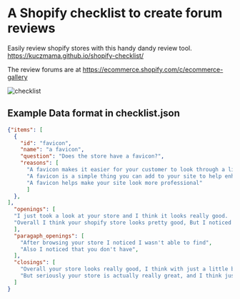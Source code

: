 # A Shopify checklist to create forum reviews

Easily review shopify stores with this handy dandy review tool. https://kuczmama.github.io/shopify-checklist/

The review forums are at https://ecommerce.shopify.com/c/ecommerce-gallery



![checklist](https://user-images.githubusercontent.com/5359580/47949487-39512b80-df87-11e8-8194-5f6a560129d6.png)


## Example Data format in checklist.json
```json
{"items": [
  {
    "id": "favicon",
    "name": "a favicon",
    "question": "Does the store have a favicon?",
    "reasons": [
      "A favicon makes it easier for your customer to look through a list of bookmarks and find your site",
      "A favicon is a simple thing you can add to your site to help enhance your brand",
      "A favicon helps make your site look more professional"
      ]
  },
],
  "openings": [
  "I just took a look at your store and I think it looks really good.  There are just a few minor things that I might consider changing",
  "Overall I think your shopify store looks pretty good, But I noticed a couple of things that you might consider adding.",
  ],
  "paragaph_openings": [
    "After browsing your store I noticed I wasn't able to find",
    "Also I noticed that you don't have",
  ],
  "closings": [
    "Overall your store looks really good, I think with just a little bit of time and effort you'll be able to create a really awesome store!",
    "But seriously your store is actually really great, and I think just a few minor tweaks could really go a long way.",
  ]
}
```
